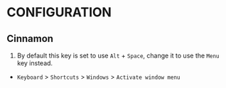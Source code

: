 # CONFIGURATION

## Cinnamon

1. By default this key is set to use `Alt` + `Space`, change it to use the `Menu` key instead.

  - `Keyboard` > `Shortcuts` > `Windows` > `Activate window menu`

